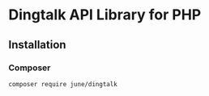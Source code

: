 # Dingtalk API Library for PHP

## Installation

### Composer
```bash
composer require june/dingtalk
```